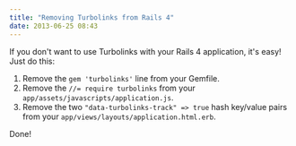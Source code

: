 ```yaml
---
title: "Removing Turbolinks from Rails 4"
date: 2013-06-25 08:43
---
```


If you don't want to use Turbolinks with your Rails 4 application, it's easy! Just do this:

1. Remove the `gem 'turbolinks'` line from your Gemfile.
2. Remove the `//= require turbolinks` from your `app/assets/javascripts/application.js`.
3. Remove the two `"data-turbolinks-track" => true` hash key/value pairs from your `app/views/layouts/application.html.erb`.

Done!
